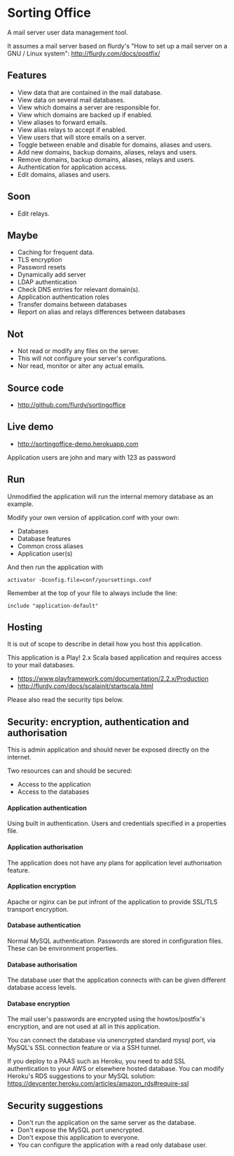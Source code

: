 Sorting Office
=========

A mail server user data management tool.

It assumes a mail server based on flurdy's "How to set up a mail server on a GNU / Linux system":
	http://flurdy.com/docs/postfix/


Features
----
* View data that are contained in the mail database.
* View data on several mail databases.
* View which domains a server are responsible for.
* View which domains are backed up if enabled.
* View aliases to forward emails.
* View alias relays to accept if enabled.
* View users that will store emails on a server.
* Toggle between enable and disable for domains, aliases and users.
* Add new domains, backup domains, aliases, relays and users.
* Remove domains, backup domains, aliases, relays and users.
* Authentication for application access.
* Edit domains, aliases and users.


Soon
---
* Edit relays.


Maybe
---
* Caching for frequent data.
* TLS encryption
* Password resets
* Dynamically add server
* LDAP authentication
* Check DNS entries for relevant domain(s).
* Application authentication roles
* Transfer domains between databases
* Report on alias and relays differences between databases


Not
---

* Not read or modify any files on the server.
* This will not configure your server's configurations.
* Nor read, monitor or alter any actual emails.


Source code
-----
* http://github.com/flurdy/sortingoffice


Live demo
-----
* http://sortingoffice-demo.herokuapp.com

Application users are john and mary with 123 as password


Run
-----

Unmodified the application will run the internal memory database as an example.

Modify your own version of application.conf with your own:

* Databases
* Database features
* Common cross aliases
* Application user(s)

And then run the application with

	activator -Dconfig.file=conf/yoursettings.conf

Remember at the top of your file to always include the line:

	include "application-default"


Hosting
----

It is out of scope to describe in detail how you host this application.

This application is a Play! 2.x Scala based application and requires access to your mail databases.

* https://www.playframework.com/documentation/2.2.x/Production
* http://flurdy.com/docs/scalainit/startscala.html

Please also read the security tips below.


Security: encryption, authentication and authorisation
------

This is admin application and should never be exposed directly on the internet.

Two resources can and should be secured:

* Access to the application
* Access to the databases

#### Application authentication


Using built in authentication. Users and credentials specified in a properties file.

#### Application authorisation


The application does not have any plans for application level authorisation feature.


#### Application encryption


Apache or nginx can be put infront of the application to provide SSL/TLS transport encryption.

#### Database authentication


Normal MySQL authentication. Passwords are stored in configuration files. These can be environment properties.


#### Database authorisation


The database user that the application connects with can be given different database access levels.


#### Database encryption


The mail user's passwords are encrypted using the howtos/postfix's encryption, and are not used at all in this application.

You can connect the database via unencrypted standard mysql port, via MySQL's SSL connection feature or via a SSH tunnel.

If you deploy to a PAAS such as Heroku, you need to add SSL authentication to your AWS or elsewhere hosted database. You can modify Heroku's RDS suggestions to your MySQL solution: https://devcenter.heroku.com/articles/amazon_rds#require-ssl

Security suggestions
----

* Don't run the application on the same server as the database.
* Don't expose the MySQL port unencrypted.
* Don't expose this application to everyone.
* You can configure the application with a read only database user.


